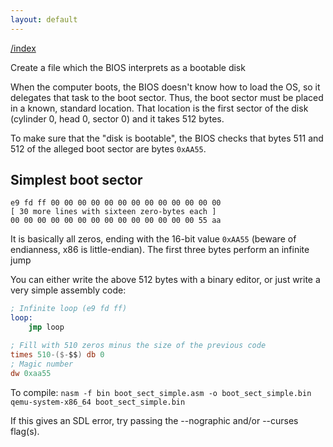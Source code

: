 ```yaml
---
layout: default
---
```


[/index](../bios)

Create a file which the BIOS interprets as a bootable disk

When the computer boots, the BIOS doesn't know how to load the OS, so it
delegates that task to the boot sector. Thus, the boot sector must be
placed in a known, standard location. That location is the first sector
of the disk (cylinder 0, head 0, sector 0) and it takes 512 bytes.

To make sure that the "disk is bootable", the BIOS checks that bytes
511 and 512 of the alleged boot sector are bytes `0xAA55`.

Simplest boot sector
--------------------

```
e9 fd ff 00 00 00 00 00 00 00 00 00 00 00 00 00
[ 30 more lines with sixteen zero-bytes each ]
00 00 00 00 00 00 00 00 00 00 00 00 00 00 55 aa
```

It is basically all zeros, ending with the 16-bit value
`0xAA55` (beware of endianness, x86 is little-endian). 
The first three bytes perform an infinite jump

You can either write the above 512 bytes
with a binary editor, or just write a very
simple assembly code:

```nasm
; Infinite loop (e9 fd ff)
loop:
    jmp loop 

; Fill with 510 zeros minus the size of the previous code
times 510-($-$$) db 0
; Magic number
dw 0xaa55 
```

To compile:
`nasm -f bin boot_sect_simple.asm -o boot_sect_simple.bin`
`qemu-system-x86_64 boot_sect_simple.bin` 

If this gives an SDL error, try passing the --nographic and/or --curses flag(s).

